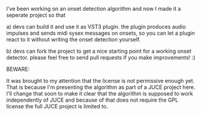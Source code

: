 I've been working on an onset detection algorithm and now I made it a seperate project so that

a) devs can build it and use it as VST3 plugin.
the plugin produces audio impulses and sends midi sysex messages on onsets,
so you can let a plugin react to it without writing the onset detection yourself.

b) devs can fork the project to get a nice starting point for a working onset detector.
please feel free to send pull requests if you make improvements! :)

BEWARE:

It was brought to my attention that the license is not permissive enough yet.
That is because I'm presenting the algorithm as part of a JUCE project here.
I'll change that soon to make it clear that the algorithm is supposed to work independently of JUCE
and because of that does not require the GPL license the full JUCE project is limited to.

